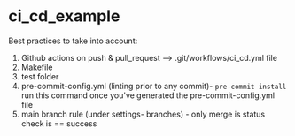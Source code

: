 # ci_cd_example

Best practices to take into account:
1. Github actions on push & pull_request --> .git/workflows/ci_cd.yml file
2. Makefile
3. test folder
4. pre-commit-config.yml (linting prior to any commit)- ```pre-commit install``` run this command once you've generated the pre-commit-config.yml file
5. main branch rule (under settings- branches) - only merge is status check is == success